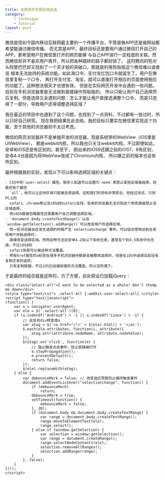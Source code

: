 ```yaml
---
title: 在网页中实现区域全选
category: 
    - technique
    - tutorial
layout: post
---
```


微信是现如今国内移动互联网最主要的一个传播平台，不管是做APP还是做网站都希望能通过微信传播。
而尤其是APP，最终目标还是要用户通过微信打开自己的APP，更希望用户在微信里打开的网页能够
与自己APP进行一定程度的关联。然而微信却并不喜欢用户离开，所以把各种跳转的路子都封锁了。
这时腾讯的死对头阿里巴巴却又找到了一个天才般的突破口，那就是利用剪贴版这个微信难以或者说
根本无法劫持的系统功能。如此淘口令、支付宝红包口令就诞生了。用户在微信里复制一个口令，
再打开支付宝、淘宝，就可以直接打开相应的页面使用相应的功能了。这种想法很天才也很有效，
但是在实际网页开发中会遇到一些问题。目前在手机浏览器里是无法做到直接操作剪贴版的，
所以只能让用户自己选择然后复制。但是选择又会遇到问题：怎么才能让用户直接选满整个口令，
而是只选择了一部分，导致用户还得调整选择区域？

我在最近的项目中也遇到了这个问题，也找到了一点资料，不过都有一些过时，所以只好自己研究。
现在我把结果在此总结。我的目标只要实在微信里实现这个功能，至于其他的浏览器则不太过考虑。

微信的网页浏览器并不是单独开发的浏览器，而是系统带的WebView（iOS里是UIWebView），
都是webkit内核，所以我也只关注webkit内核。不过即使如此，安卓和iOS还是有区别的。甚至于，
刚出来的iOS9还跟之前的iOS7、8有区别，安卓4.4也是因为将WebView改成了Chromium内核，
所以跟之前的版本也会有所区别。

最终根据我的实验，发现以下可以影响选择区域的关键点：

    - CSS中的`user-select`属性。很多人知道可以设置为`none`来禁止某些区域被选择，但是还有个属性
      `all`，他可以让这块区域只能被全部选择。这和我们的目标非常契合，但经过测试，只有PC上的
      safari、chrome等以及iOS8的safari支持。安卓的浏览器无法识别这个熟悉直接禁止该区域选择，
      而iOS9直接忽略属性还需要用户自己调整选择区域。
    - `document.body.createTextRange()`以及`window.getSelection().addRange()`可以改变用户的选择区域，
      而一些浏览器会在发生选择的时候产生`selectionchange`事件。可以组合使用达到在发现用户开始选择时，
      直接改变选择区域。然而这种方法在安卓4.2及以下系统无效，甚至在个别4.3系统中也无效。不过iOS9的
      safari倒是可以被这种方法覆盖。
    - 带有href属性的a标签在很多手机浏览器中都是会被整体选择的，但是在iOS中选择后却没有复制文本的选项，
      只有复制链接。不过iOS已经被前面的方法覆盖，所以无所谓了。

于是最终的组合就是这样的，为了方便，此处假设已加载jQuery：

    <div class="select-all">I want to be selected as a whole! Don't chomp me down</div>
    <style type="text/css"> .select-all {-webkit-user-select:all} </style>
    <script type="text/javascript">
    (function() {
        var u = navigator.userAgent;
        var ele = $('.select-all')[0];
        if (u.indexOf('Android') > -1 || u.indexOf('Linux') > -1) {
            // 此处将div转变成a
            var atag = $('<a href="/">' + $(ele).html() + '</a>');
            $.each(ele.attributes, function(i, attribute){
                atag.attr(attribute.nodeName, attribute.nodeValue);
            });
            $(atag).on('click', function(e) {
                // 阻止触发点击事件，防止链接被打开
                e.stopPropagation();
                e.preventDefault();
                return false;
            });
            $(ele).replaceWith(atag);
        } else {
            var debounceMark = false; // 改变选区导致防止循环触发事件
            document.addEventListener("selectionchange", function() {
                if (debounceMark)
                    return;
                debounceMark = true;
                setTimeout(function() {
                    debounceMark = false;
                }, 20);
                if (document.body && document.body.createTextRange) {
                    var range = document.body.createTextRange();
                    range.moveToElementText(ele);
                    range.select();
                } else if (window.getSelection) {
                    var selection = window.getSelection();        
                    var range = document.createRange();
                    range.selectNodeContents(ele);
                    selection.removeAllRanges();
                    selection.addRange(range); 
                }
            }, false);
        }
    })();
    </script>

